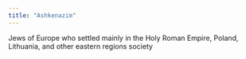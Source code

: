 ```yaml
---
title: "Ashkenazim"
---
```

Jews of Europe who settled mainly in the Holy Roman Empire, Poland, Lithuania, and other eastern regions
society

